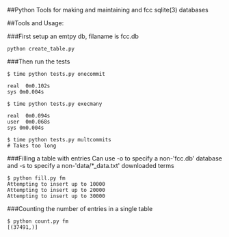##Python Tools for making and maintaining and fcc sqlite(3) databases

##Tools and Usage:

###First setup an emtpy db, filaname is fcc.db
```
python create_table.py
```
###Then run the tests
```
$ time python tests.py onecommit

real  0m0.102s
sys 0m0.004s
```
```
$ time python tests.py execmany

real  0m0.094s
user  0m0.068s
sys 0m0.004s
```
```
$ time python tests.py multcommits
# Takes too long
```

###Filling a table with entries
Can use -o <filename> to specify a non-'fcc.db' database and
-s <filename> to specify a non-'data/*_data.txt' downloaded terms
```
$ python fill.py fm
Attempting to insert up to 10000
Attempting to insert up to 20000
Attempting to insert up to 30000
```

###Counting the number of entries in a single table
```
$ python count.py fm
[(37491,)]
```
